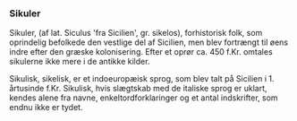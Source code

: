 ### Sikuler


Sikuler, (af lat. Siculus 'fra Sicilien', gr. sikelos), forhistorisk folk, som oprindelig befolkede den vestlige del af Sicilien, men blev fortrængt til øens indre efter den græske kolonisering. Efter et oprør ca. 450 f.Kr. omtales sikulerne ikke mere i de antikke kilder.

Sikulisk, sikelisk, er et indoeuropæisk sprog, som blev talt på Sicilien i 1. årtusinde f.Kr. Sikulisk, hvis slægtskab med de italiske sprog er uklart, kendes alene fra navne, enkeltordforklaringer og et antal indskrifter, som endnu ikke er tydet.